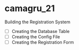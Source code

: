 # camagru_21
Building the Registration System
- [ ] Creating the Database Table 
- [ ] Creating the Config File
- [ ] Creating the Registration Form
